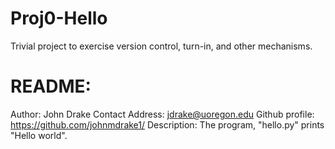 # Proj0-Hello
Trivial project to exercise version control, turn-in, and other
mechanisms.


# README:
Author: John Drake
Contact Address: jdrake@uoregon.edu
Github profile: https://github.com/johnmdrake1/
Description: The program, "hello.py" prints "Hello world".   




